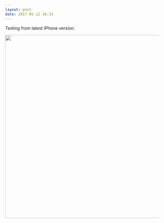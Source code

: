 ```yaml
---
layout: post
date: 2017-05-12 16:33
---
```

Testing from latest iPhone version.

<img src="http://manton.micro.blog/uploads/2017/d56e74208f.jpg" width="600" height="600" style="height: auto" />
